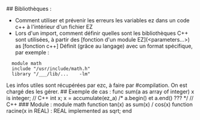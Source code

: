 ## Bibliothèques :
+ Comment utiliser et prévenir les erreurs les variables ez dans un code c++ à l'intérieur d'un fichier EZ
+ Lors d'un import, comment définir quelles sont les bibliothèques C++ sont utilisées, à partir des \[fonction d'un module EZ\](<parameters...>) as [fonction c++]
Définit (grâce au langage) avec un format spécifique, par exemple :
```
  module math
  include "/usr/include/math.h"
  library "/___/lib/...    -lm"
```
Les infos utiles sont récupérées par ezc, à faire par #compilation. On est chargé des les gérer.
## Exemple de cas :
	func sum(a as array of integer)
	x is integer;
	// C++
		int x;
		x = accumulate(ez_a) /* a.begin() et a.end() ??? */
	// C++
### Module :
	module math
	function tan(x) as sum(x) / cos(x)
	function racine(x in REAL) : REAL
		implemented as sqrt;
	end
